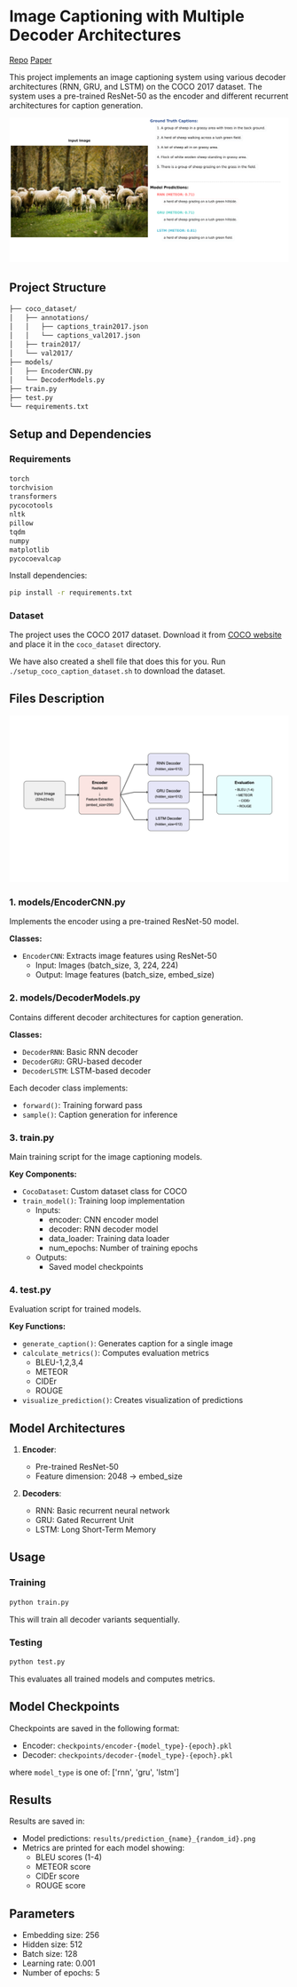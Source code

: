 # Image Captioning with Multiple Decoder Architectures
[Repo](https://github.com/owenstrength/Image-Captioning-with-Multiple-Decoder-Architectures)
[Paper](./Image%20Captioning%20with%20Multiple%20Decoder%20Architectures.pdf)

This project implements an image captioning system using various decoder architectures (RNN, GRU, and LSTM) on the COCO 2017 dataset. The system uses a pre-trained ResNet-50 as the encoder and different recurrent architectures for caption generation.

![Sample Result](report_samples/sample_4.png)

## Project Structure
```
├── coco_dataset/
│   ├── annotations/
│   │   ├── captions_train2017.json
│   │   └── captions_val2017.json
│   ├── train2017/
│   └── val2017/
├── models/
│   ├── EncoderCNN.py
│   └── DecoderModels.py
├── train.py
├── test.py
└── requirements.txt
```

## Setup and Dependencies

### Requirements
```
torch
torchvision
transformers
pycocotools
nltk
pillow
tqdm
numpy
matplotlib
pycocoevalcap
```

Install dependencies:
```bash
pip install -r requirements.txt
```

### Dataset
The project uses the COCO 2017 dataset. Download it from [COCO website](https://cocodataset.org/#download) and place it in the `coco_dataset` directory.

We have also created a shell file that does this for you. Run `./setup_coco_caption_dataset.sh` to download the dataset.

## Files Description

![Architecture](plots/neural_arch_2.png)

### 1. models/EncoderCNN.py
Implements the encoder using a pre-trained ResNet-50 model.

**Classes:**
- `EncoderCNN`: Extracts image features using ResNet-50
  - Input: Images (batch_size, 3, 224, 224)
  - Output: Image features (batch_size, embed_size)

### 2. models/DecoderModels.py
Contains different decoder architectures for caption generation.

**Classes:**
- `DecoderRNN`: Basic RNN decoder
- `DecoderGRU`: GRU-based decoder
- `DecoderLSTM`: LSTM-based decoder

Each decoder class implements:
- `forward()`: Training forward pass
- `sample()`: Caption generation for inference

### 3. train.py
Main training script for the image captioning models.

**Key Components:**
- `CocoDataset`: Custom dataset class for COCO
- `train_model()`: Training loop implementation
  - Inputs:
    - encoder: CNN encoder model
    - decoder: RNN decoder model
    - data_loader: Training data loader
    - num_epochs: Number of training epochs
  - Outputs:
    - Saved model checkpoints

### 4. test.py
Evaluation script for trained models.

**Key Functions:**
- `generate_caption()`: Generates caption for a single image
- `calculate_metrics()`: Computes evaluation metrics
  - BLEU-1,2,3,4
  - METEOR
  - CIDEr
  - ROUGE
- `visualize_prediction()`: Creates visualization of predictions

## Model Architectures

1. **Encoder**:
   - Pre-trained ResNet-50
   - Feature dimension: 2048 → embed_size

2. **Decoders**:
   - RNN: Basic recurrent neural network
   - GRU: Gated Recurrent Unit
   - LSTM: Long Short-Term Memory

## Usage

### Training
```bash
python train.py
```
This will train all decoder variants sequentially.

### Testing
```bash
python test.py
```
This evaluates all trained models and computes metrics.

## Model Checkpoints
Checkpoints are saved in the following format:
- Encoder: `checkpoints/encoder-{model_type}-{epoch}.pkl`
- Decoder: `checkpoints/decoder-{model_type}-{epoch}.pkl`

where `model_type` is one of: ['rnn', 'gru', 'lstm']

## Results
Results are saved in:
- Model predictions: `results/prediction_{name}_{random_id}.png`
- Metrics are printed for each model showing:
  - BLEU scores (1-4)
  - METEOR score
  - CIDEr score
  - ROUGE score

## Parameters
- Embedding size: 256
- Hidden size: 512
- Batch size: 128
- Learning rate: 0.001
- Number of epochs: 5

